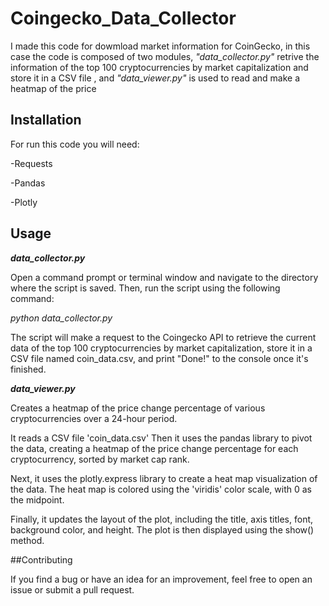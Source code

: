 # Coingecko_Data_Collector

I made this code for dowmload market information for CoinGecko, in this case the code is composed of two modules, _"data_collector.py"_ retrive the information of the top 100 cryptocurrencies by market capitalization and store it in a CSV file , and _"data_viewer.py"_ is used to read and  make a heatmap of the price

## Installation

For run this code you will need:

-Requests

-Pandas

-Plotly

## Usage


**_data_collector.py_**

Open a command prompt or terminal window and navigate to the directory where the script is saved. Then, run the script using the following command:

_python data_collector.py_

The script will make a request to the Coingecko API to retrieve the current data of the top 100 cryptocurrencies by market capitalization, store it in a CSV file named coin_data.csv, and print "Done!" to the console once it's finished.

**_data_viewer.py_**

Creates a heatmap of the price change percentage of various cryptocurrencies over a 24-hour period.

It reads a CSV file 'coin_data.csv' Then it uses the pandas library to pivot the data, creating a heatmap of the price change percentage for each cryptocurrency, sorted by market cap rank.

Next, it uses the plotly.express library to create a heat map visualization of the data. The heat map is colored using the 'viridis' color scale, with 0 as the midpoint.

Finally, it updates the layout of the plot, including the title, axis titles, font, background color, and height. The plot is then displayed using the show() method.

##Contributing

If you find a bug or have an idea for an improvement, feel free to open an issue or submit a pull request.

